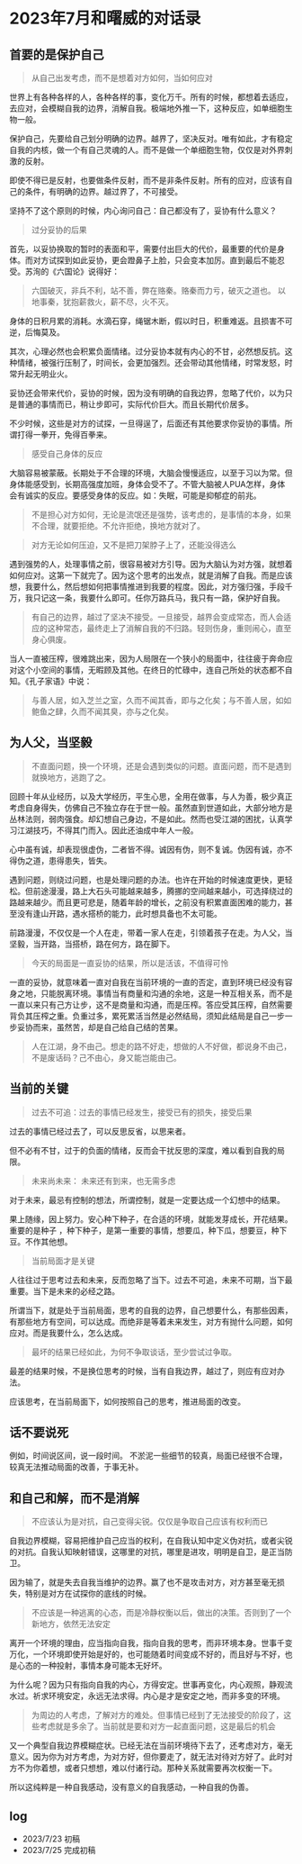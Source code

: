 # 2023年7月和曙威的对话录

## 首要的是保护自己

> 从自己出发考虑，而不是想着对方如何，当如何应对

世界上有各种各样的人，各种各样的事，变化万千。所有的时候，都想着去适应，去应对，会模糊自我的边界，消解自我。极端地外推一下，这种反应，如单细胞生物一般。

保护自己，先要给自己划分明确的边界。越界了，坚决反对。唯有如此，才有稳定自我的内核，做一个有自己灵魂的人。而不是做一个单细胞生物，仅仅是对外界刺激的反射。

即使不得已是反射，也要做条件反射，而不是非条件反射。所有的应对，应该有自己的条件，有明确的边界。越过界了，不可接受。

坚持不了这个原则的时候，内心询问自己：自己都没有了，妥协有什么意义？

> 过分妥协的后果

首先，以妥协换取的暂时的表面和平，需要付出巨大的代价，最重要的代价是身体。而对方试探到如此妥协，更会蹬鼻子上脸，只会变本加厉。直到最后不能忍受。苏洵的《六国论》说得好：

> 六国破灭，非兵不利，站不善，弊在赂秦。赂秦而力亏，破灭之道也。
> 以地事秦，犹抱薪救火，薪不尽，火不灭。

身体的日积月累的消耗。水滴石穿，绳锯木断，假以时日，积重难返。且损害不可逆，后悔莫及。

其次，心理必然也会积累负面情绪。过分妥协本就有内心的不甘，必然想反抗。这种情绪，被强行压制了，时间长，会更加强烈。还会带动其他情绪，时常发怒，时常升起无明业火。

妥协还会带来代价，妥协的时候，因为没有明确的自我边界，忽略了代价，以为只是普通的事情而已，稍让步即可，实际代价巨大。而且长期代价居多。

不少时候，这些是对方的试探，一旦得逞了，后面还有其他要求你妥协的事情。所谓打得一拳开，免得百拳来。

> 感受自己身体的反应

大脑容易被蒙蔽。长期处于不合理的环境，大脑会慢慢适应，以至于习以为常。但身体能感受到，长期高强度加班，身体会受不了。不管大脑被人PUA怎样，身体会有诚实的反应。要感受身体的反应。如：失眠，可能是抑郁症的前兆。

> 不是担心对方如何，无论是流氓还是强势，该考虑的，是事情的本身，如果不合理，就要拒绝。不允许拒绝，换地方就对了。

> 对方无论如何压迫，又不是把刀架脖子上了，还能没得选么

遇到强势的人，处理事情之前，很容易被对方引导。因为大脑认为对方强，就想着如何应对。这第一下就完了。因为这个思考的出发点，就是消解了自我。而是应该想，我要什么，然后想如何把事情推进到我要的程度。因此，对方强归强，手段千万，我只记这一条，我要什么即可。任你万路兵马，我只有一路，保护好自我。

> 有自己的边界，越过了坚决不接受。一旦接受，越界会变成常态，而人会适应的这种常态，最终走上了消解自我的不归路。轻则伤身，重则闹心，直至身心俱废。

当人一直被压榨，很难跳出来，因为人局限在一个狭小的局面中，往往疲于奔命应对这个小空间的事情，无暇顾及其他。在终日的忙碌中，连自己所处的状态都不自知。《孔子家语》中说：

> 与善人居，如入芝兰之室，久而不闻其香，即与之化矣；与不善人居，如如鲍鱼之肆，久而不闻其臭，亦与之化矣。

## 为人父，当坚毅

> 不直面问题，换一个环境，还是会遇到类似的问题。直面问题，而不是遇到就换地方，逃跑了之。

回顾十年从业经历，以及大学经历，平生心思，全用在做事，与人为善，极少真正考虑自身得失，仿佛自己不独立存在于世一般。虽然直到世道如此，大部分地方是丛林法则，弱肉强食。却幻想自己身边，不是如此。然而也受江湖的困扰，认真学习江湖技巧，不得其门而入。因此还油成中年人一般。

心中虽有诚，却表现很虚伪，二者皆不得。诚因有伪，则不复诚。伪因有诚，亦不得伪之道，患得患失，皆失。

遇到问题，则绕过问题，也是处理问题的办法。也许在开始的时候速度更快，更轻松。但前途漫漫，路上大石头可能越来越多，腾挪的空间越来越小，可选择绕过的路越来越少。而且更可悲是，随着年龄的增长，之前没有积累直面困难的能力，甚至没有逢山开路，遇水搭桥的能力，此时想具备也不太可能。

前路漫漫，不仅仅是一个人在走，带着一家人在走，引领着孩子在走。为人父，当坚毅，当开路，当搭桥，路在何方，路在脚下。

> 今天的局面是一直妥协的结果，所以是活该，不值得可怜

一直的妥协，就意味着一直对自我在当前环境的一直的否定，直到环境已经没有容身之地，只能脱离环境。事情当有商量和沟通的余地，这是一种互相关系，而不是一直以来只有己方让步，这不是商量和沟通，而是压榨。答应受其压榨，自然需要背负其压榨之重。负重过多，累死累活当然是必然结局，须知此结局是自己一步一步妥协而来，虽然苦，却是自己给自己结的苦果。

> 人在江湖，身不由己。想走的路不好走，想做的人不好做，都说身不由己，不是废话码？己不由心，身又能岂能由己。

## 当前的关键

> 过去不可追：过去的事情已经发生，接受已有的损失，接受后果

过去的事情已经过去了，可以反思反省，以思来者。

但不必有不甘，过于的负面的情绪，反而会干扰反思的深度，难以看到自我的局限。

> 未来尚未来： 未来还有到来，也无需多虑

对于未来，最忌有控制的想法，所谓控制，就是一定要达成一个幻想中的结果。

果上随缘，因上努力。安心种下种子，在合适的环境，就能发芽成长，开花结果。重要的是种子 ，种下种子，是第一重要的事情，想要瓜，种下瓜，想要豆，种下豆。不作其他想。

> 当前局面才是关键

人往往过于思考过去和未来，反而忽略了当下。过去不可追，未来不可期，当下最重要。当下是未来的必经之路。

所谓当下，就是处于当前局面，思考的自我的边界，自己想要什么，有那些因素，有那些地方有空间，可以达成。而绝非是等着未来发生，对方有抛什么问题，如何应对。而是我要什么，怎么达成。

> 最坏的结果已经如此，为何不争取谈话，至少尝试过争取。

最差的结果时候，不是换位思考的时候，当有自我边界，越过了，则应有应对办法。

应该思考，在当前局面下，如何按照自己的思考，推进局面的改变。


## 话不要说死

例如，时间说区间，说一段时间。
不淤泥一些细节的较真，局面已经很不合理，较真无法推动局面的改善，于事无补。

## 和自己和解，而不是消解

> 不应该认为是对抗，自己变得尖锐。仅仅是争取自己应该有权利而已

自我边界模糊，容易把维护自己应当的权利，在自我认知中定义伪对抗，或者尖锐的对抗。自我认知映射错误，这哪里的对抗，哪里是进攻，明明是自卫，是正当防卫。

因为输了，就是失去自我当维护的边界。赢了也不是攻击对方，对方甚至毫无损失，特别是对方在试探你的底线的时候。


> 不应该是一种逃离的心态，而是冷静权衡以后，做出的决策。否则到了一个新地方，依然无法安定

离开一个环境的理由，应当指向自我，指向自我的思考，而非环境本身。世事千变万化，一个环境即使开始是好的，也可能随着时间变成不好的，而且好与不好，也是心态的一种投射，事情本身可能本无好坏。

为什么呢？因为只有指向自我的内心，方得安定。世事再变化，内心观照，静观流水过。祈求环境安定，永远无法求得。内心是才是安定之地，而非多变的环境。

> 为周边的人考虑，了解对方的难处。但事情已经到了无法接受的阶段了，这些考虑就是多余了。当前就是要和对方一起直面问题，这是最后的机会

又一个典型自我边界模糊症状。已经无法在当前环境待下去了，还考虑对方，毫无意义。因为你为对方考虑，为对方好，但你要走了，就无法对待对方好了。此时对方不为你着想，或者只想想，难以付诸行动。那种关系就需要再次权衡一下。

所以这纯粹是一种自我感动，没有意义的自我感动，一种自我的伪善。

## log

- 2023/7/23 初稿
- 2023/7/25 完成初稿
